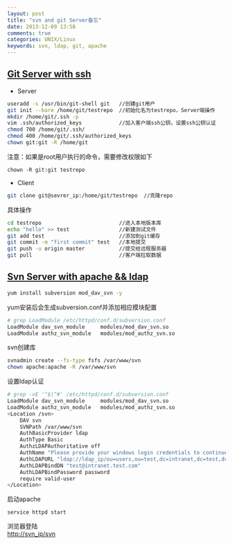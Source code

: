 ```yaml
---
layout: post
title: "svn and git Server备忘"
date: 2013-12-09 13:58
comments: true
categories: UNIX/Linux
keywords: svn, ldap, git, apache
---
```


## <u>Git Server with ssh</u>

<!--more-->

* Server

``` bash
useradd -s /usr/bin/git-shell git   //创建git用户
git init --bare /home/git/testrepo  //初始化名为testrepo，Server端操作
mkdir /home/git/.ssh -p
vim .ssh/authorized_keys            //加入客户端ssh公钥，设置ssh公钥认证
chmod 700 /home/git/.ssh/
chmod 400 /home/git/.ssh/authorized_keys
chown git:git -R /home/git
```

注意：如果是root用户执行的命令，需要修改权限如下
```
chown -R git:git testrepo
```

* Client

``` bash
git clone git@sevrer_ip:/home/git/testrepo  //克隆repo
```

具体操作  
``` bash
cd testrepo                         //进入本地版本库
echo "hello" >> test                //新建测试文件
git add test                        //添加到git缓存
git commit -m "first commit" test   //本地提交
git push -u origin master           //提交给远程服务器
git pull                            //客户端拉取数据
```

## <u>Svn Server with apache && ldap</u>

``` bash
yum install subversion mod_dav_svn -y
```

yum安装后会生成subversion.conf并添加相应模块配置
``` bash
# grep LoadModule /etc/httpd/conf.d/subversion.conf 
LoadModule dav_svn_module     modules/mod_dav_svn.so
LoadModule authz_svn_module   modules/mod_authz_svn.so
```

svn创建库  
``` bash
svnadmin create --fs-type fsfs /var/www/svn
chown apache:apache -R /var/www/svn
```

设置ldap认证  
``` bash
# grep -vE '^$|^#' /etc/httpd/conf.d/subversion.conf 
LoadModule dav_svn_module     modules/mod_dav_svn.so
LoadModule authz_svn_module   modules/mod_authz_svn.so
<Location /svn>
    DAV svn 
    SVNPath /var/www/svn
    AuthBasicProvider ldap
    AuthType Basic
    AuthzLDAPAuthoritative off
    AuthName "Please provide your windows login credentials to continue."
    AuthLDAPURL "ldap://ldap_ip/ou=users,ou=test,dc=intranet,dc=test,dc=com?sAMAccountName" NONE
    AuthLDAPBindDN "test@intranet.test.com"
    AuthLDAPBindPassword password 
    require valid-user
</Location>
```

启动apache  
```
service httpd start
```

浏览器登陆  
[http://svn_ip/svn](http://svn_ip/svn)
